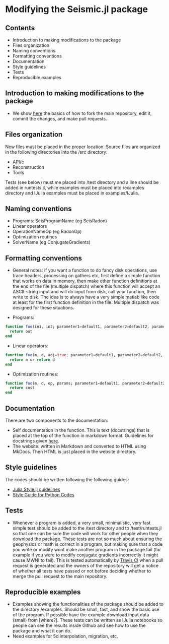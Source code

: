 # Modifying the Seismic.jl package

## Contents

* Introduction to making modifications to the package
* Files organization
* Naming conventions
* Formatting conventions
* Documentation
* Style guidelines
* Tests
* Reproducible examples

## Introduction to making modifications to the package

* We show [here](where?) the basics of how to fork the main repository, edit it, commit the changes, and make pull requests.

## Files organization

New files must be placed in the proper location. Source files are organized in the following directories into the /src directory:
* API/c
* Reconstruction
* Tools

Tests (see below) must me placed into /test directory and a line should be added in runtests.jl, while examples must be placed into /examples directory and IJulia examples must be placed in examples/IJulia.

## Naming conventions

* Programs: SeisProgramName (eg SeisRadon)
* Linear operators
* OperationNameOp (eg RadonOp)
* Optimization routines
* SolverName (eg ConjugateGradients)

## Formatting conventions

* General notes: if you want a function to do fancy disk operations, use trace headers, processing on gathers etc, first define a simple function that works on data in memory, then make other function definitions at the end of the file (multiple dispatch) where this function will accept an ASCII-string input and will do input from disk, call your function, then write to disk.  The idea is to always have a very simple matlab like code at least for the first function definition in the file. Multiple dispatch was designed for these situations.

* Programs:
```julia
function foo(in1, in2; parameter1=default1, parameter2=default2, parameterN=defaultN)
  return out
end
```

* Linear operators:
```julia
function foo(m, d, adj=true; parameter1=default1, parameter2=default2, parameterN=defaultN)
  return m or return d
end
```

* Optimization routines:
```julia
function foo(m, d, op, params; parameter1=default1, parameter2=default2, parameterN=defaultN)
  return cost
end
```

## Documentation

There are two components to the documentation:
* Self documentation in the function. This is text (docstrings) that is placed at the top of the function in markdown format. Guidelines for docstrings given [here](http://docs.julialang.org/en/release-0.4/manual/documentation/).
* The website: written in Markdown and converted to HTML using MkDocs. Then HTML is just placed in the website directory.

## Style guidelines

The codes should be written following the following guides:
* [Julia Style.jl guidelines](https://github.com/johnmyleswhite/Style.jl)
* [Style Guide for Python Codes](https://www.python.org/dev/peps/pep-0008/#whitespace-in-expressions-and-statements)

## Tests

* Whenever a program is added, a very small, minimalistic, very fast simple test should be added to the /test directory and to /test/runtests.jl so that one can be sure the code will work for other people when they download the package. These tests are not so much about ensuring the geophysics or math is correct in a program, but making sure that a code you write or modify wont make another program in the package fail (for example if you were to modify conjugate gradients incorrectly it might cause MWNI to fail). This is tested automatically by [Travis CI](https://travis-ci.org/) when a pull request is generated and the owners of the repository will get a notice of whether all tests have passed or not before deciding whether to merge the pull request to the main repository.

## Reproducible examples

* Examples showing the functionalities of the package should be added to the directory /examples. Should be small, fast, and show the basic use of the program. If possible have the example download input data (small) from [where?]. These tests can be written as IJulia notebooks so people can see the results inside Github and see how to use the package and what it can do. 
* Need examples for 5d interpolation, migration, etc.
